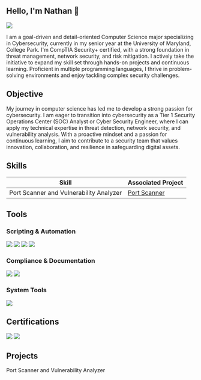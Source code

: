 ## Hello, I'm Nathan 👋
<a href="https://www.linkedin.com/in/nathanong23"><img src="https://img.shields.io/badge/-LinkedIn-0072b1?&style=for-thebadge&logo=linkedin&logoColor=white"/></a>

I am a goal-driven and detail-oriented Computer Science major specializing in Cybersecurity, currently in my senior year at the University of Maryland, College Park. I'm CompTIA Security+ certified, with a strong foundation in threat management, network security, and risk mitigation. I actively take the initiative to expand my skill set through hands-on projects and continuous learning. Proficient in multiple programming languages, I thrive in problem-solving environments and enjoy tackling complex security challenges.

## Objective
My journey in computer science has led me to develop a strong passion for cybersecurity. I am eager to transition into cybersecurity as a Tier 1 Security Operations Center (SOC) Analyst or Cyber Security Engineer, where I can apply my technical expertise in threat detection, network security, and vulnerability analysis. With a proactive mindset and a passion for continuous learning, I aim to contribute to a security team that values innovation, collaboration, and resilience in safeguarding digital assets.

## Skills
| Skill                                         | Associated Project         |
|-----------------------------------------------|----------------------------|
| Port Scanner and Vulnerability Analyzer | <a href="https://github.com/nong5/Port-Scanner-and-Vulnerability-Analyzer">Port Scanner</a>|

## Tools
### Scripting & Automation
<div>
    <img src="https://img.shields.io/badge/-Python-3776AB?&style=for-the-badge&logo=Python&logoColor=white" />
    <img src="https://img.shields.io/badge/-Nmap-0078D4?&style=for-the-badge&logo=WindowsTerminal&logoColor=white" />
    <img src="https://img.shields.io/badge/-Shodan_API-FF5733?&style=for-the-badge&logo=Shodan&logoColor=white" />
    <img src="https://img.shields.io/badge/-JSON_Parsing-4D4D4D?&style=for-the-badge&logo=JSON&logoColor=white" /> </div>
</div>

### Compliance & Documentation
<div>
    <img src="https://img.shields.io/badge/-Google_Docs-4285F4?&style=for-the-badge&logo=Google&logoColor=white" />
    <img src="https://img.shields.io/badge/-NIST_Frameworks-005A9C?&style=for-the-badge&logo=NIST&logoColor=white" />
</div>

### System Tools
<div>
    <img src="https://img.shields.io/badge/-Linux%2FUnix-FCC624?&style=for-the-badge&logo=Linux&logoColor=black" />
</div>

## Certifications
<div>
    <img src="https://img.shields.io/badge/-Security%2B-FF0000?&style=for-the-badge&logo=CompTIA&logoColor=white" />
    <img src="https://img.shields.io/badge/-Google_Cybersecurity_Certificate-4285F4?&style=for-the-badge&logo=Google&logoColor=white" />
</div>

## Projects
Port Scanner and Vulnerability Analyzer
